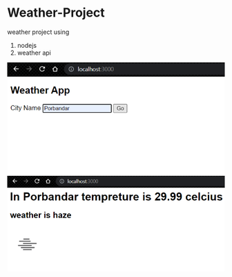 # Weather-Project
weather project using
1. nodejs
2. weather api

![](https://github.com/ranjitodedra/Weather-Project/blob/main/src/weather%20app%201.png)
![](https://github.com/ranjitodedra/Weather-Project/blob/main/src/weather%20app%202.png)
